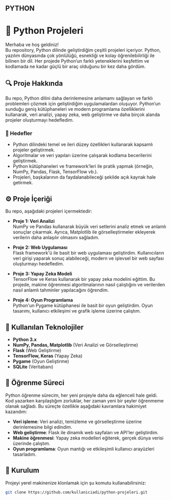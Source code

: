 ## PYTHON
# 🐍 Python Projeleri

Merhaba ve hoş geldiniz!  
Bu repository, Python dilinde geliştirdiğim çeşitli projeleri içeriyor. Python, yazılım dünyasında çok yönlülüğü, esnekliği ve kolay öğrenilebilirliği ile bilinen bir dil. Her projede Python’un farklı yeteneklerini keşfettim ve kodlamada ne kadar güçlü bir araç olduğunu bir kez daha gördüm.

## 🔍 Proje Hakkında

Bu repo, Python dilini daha derinlemesine anlamamı sağlayan ve farklı problemleri çözmek için geliştirdiğim uygulamalardan oluşuyor. Python’un sunduğu geniş kütüphaneleri ve modern programlama özelliklerini kullanarak, veri analizi, yapay zeka, web geliştirme ve daha birçok alanda projeler oluşturmayı hedefledim.

### 🎯 Hedefler

- Python dilindeki temel ve ileri düzey özellikleri kullanarak kapsamlı projeler geliştirmek.
- Algoritmalar ve veri yapıları üzerine çalışarak kodlama becerilerini geliştirmek.
- Python kütüphaneleri ve framework’leri ile pratik yapmak (örneğin, NumPy, Pandas, Flask, TensorFlow vb.).
- Projeleri, başkalarının da faydalanabileceği şekilde açık kaynak hale getirmek.

## ⚙️ Proje İçeriği

Bu repo, aşağıdaki projeleri içermektedir:

- **Proje 1: Veri Analizi**  
  NumPy ve Pandas kullanarak büyük veri setlerini analiz etmek ve anlamlı sonuçlar çıkarmak. Ayrıca, Matplotlib ile görselleştirmeler ekleyerek verilerin daha anlaşılır olmasını sağladım.

- **Proje 2: Web Uygulaması**  
  Flask framework'ü ile basit bir web uygulaması geliştirdim. Kullanıcıların veri girişi yaparak sonuç alabileceği, modern ve işlevsel bir web sayfası oluşturmayı hedefledim.

- **Proje 3: Yapay Zeka Modeli**  
  TensorFlow ve Keras kullanarak bir yapay zeka modelini eğittim. Bu projede, makine öğrenmesi algoritmalarının nasıl çalıştığını ve verilerden nasıl anlamlı tahminler yapılacağını öğrendim.

- **Proje 4: Oyun Programlama**  
  Python'un Pygame kütüphanesi ile basit bir oyun geliştirdim. Oyun tasarımı, kullanıcı etkileşimi ve grafik işleme üzerine çalıştım.

## 🚀 Kullanılan Teknolojiler

- **Python 3.x**
- **NumPy, Pandas, Matplotlib** (Veri Analizi ve Görselleştirme)
- **Flask** (Web Geliştirme)
- **TensorFlow, Keras** (Yapay Zeka)
- **Pygame** (Oyun Geliştirme)
- **SQLite** (Veritabanı)

## 🌱 Öğrenme Süreci

Python öğrenme sürecim, her yeni projeyle daha da eğlenceli hale geldi. Kod yazarken karşılaştığım zorluklar, her zaman yeni bir şeyler öğrenmeme olanak sağladı. Bu süreçte özellikle aşağıdaki kavramlara hakimiyet kazandım:

- **Veri işleme**: Veri analizi, temizleme ve görselleştirme üzerine derinlemesine bilgi edindim.
- **Web geliştirme**: Flask ile dinamik web sayfaları ve API'ler geliştirdim.
- **Makine öğrenmesi**: Yapay zeka modelleri eğiterek, gerçek dünya verisi üzerinde çalıştım.
- **Oyun programlama**: Oyun mantığı ve etkileşimli kullanıcı arayüzleri tasarladım.

## 📝 Kurulum

Projeyi yerel makinenize klonlamak için şu komutu kullanabilirsiniz:

```bash
git clone https://github.com/kullaniciadi/python-projeleri.git
